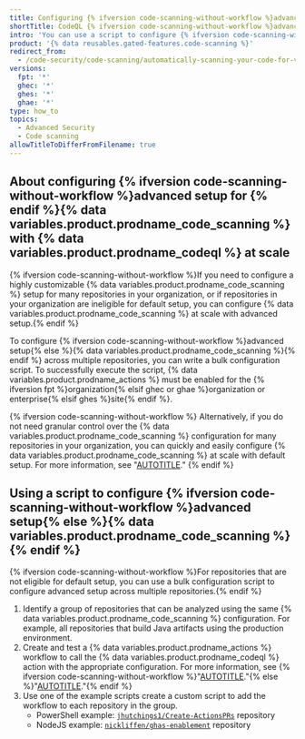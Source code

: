 ```yaml
---
title: Configuring {% ifversion code-scanning-without-workflow %}advanced setup for {% endif %}code scanning with CodeQL at scale
shortTitle: CodeQL {% ifversion code-scanning-without-workflow %}advanced setup{% else %}code scanning{% endif %} at scale
intro: 'You can use a script to configure {% ifversion code-scanning-without-workflow %}advanced setup for {% endif %}{% data variables.product.prodname_code_scanning %} for a specific group of repositories in your organization.'
product: '{% data reusables.gated-features.code-scanning %}'
redirect_from:
  - /code-security/code-scanning/automatically-scanning-your-code-for-vulnerabilities-and-errors/configuring-advanced-setup-for-code-scanning-with-codeql-at-scale
versions:
  fpt: '*'
  ghec: '*'
  ghes: '*'
  ghae: '*'
type: how_to
topics:
  - Advanced Security
  - Code scanning
allowTitleToDifferFromFilename: true
---
```


## About configuring {% ifversion code-scanning-without-workflow %}advanced setup for {% endif %}{% data variables.product.prodname_code_scanning %} with {% data variables.product.prodname_codeql %} at scale

{% ifversion code-scanning-without-workflow %}If you need to configure a highly customizable {% data variables.product.prodname_code_scanning %} setup for many repositories in your organization, or if repositories in your organization are ineligible for default setup, you can configure {% data variables.product.prodname_code_scanning %} at scale with advanced setup.{% endif %}

To configure {% ifversion code-scanning-without-workflow %}advanced setup{% else %}{% data variables.product.prodname_code_scanning %}{% endif %} across multiple repositories, you can write a bulk configuration script. To successfully execute the script, {% data variables.product.prodname_actions %} must be enabled for the {% ifversion fpt %}organization{% elsif ghec or ghae %}organization or enterprise{% elsif ghes %}site{% endif %}.

{% ifversion code-scanning-without-workflow %}
Alternatively, if you do not need granular control over the {% data variables.product.prodname_code_scanning %} configuration for many repositories in your organization, you can quickly and easily configure {% data variables.product.prodname_code_scanning %} at scale with default setup. For more information, see "[AUTOTITLE](/code-security/code-scanning/enabling-code-scanning/configuring-default-setup-for-code-scanning-at-scale)."
{% endif %}

## Using a script to configure {% ifversion code-scanning-without-workflow %}advanced setup{% else %}{% data variables.product.prodname_code_scanning %}{% endif %}

{% ifversion code-scanning-without-workflow %}For repositories that are not eligible for default setup, you can use a bulk configuration script to configure advanced setup across multiple repositories.{% endif %}

1. Identify a group of repositories that can be analyzed using the same {% data variables.product.prodname_code_scanning %} configuration. For example, all repositories that build Java artifacts using the production environment.
1. Create and test a {% data variables.product.prodname_actions %} workflow to call the {% data variables.product.prodname_codeql %} action with the appropriate configuration. For more information, see {% ifversion code-scanning-without-workflow %}"[AUTOTITLE](/code-security/code-scanning/automatically-scanning-your-code-for-vulnerabilities-and-errors/configuring-advanced-setup-for-code-scanning#configuring-advanced-setup-for-code-scanning-with-codeql)."{% else %}"[AUTOTITLE](/code-security/code-scanning/automatically-scanning-your-code-for-vulnerabilities-and-errors/configuring-advanced-setup-for-code-scanning#configuring-code-scanning-using-the-codeql-action)."{% endif %}
1. Use one of the example scripts create a custom script to add the workflow to each repository in the group.
   - PowerShell example: [`jhutchings1/Create-ActionsPRs`](https://github.com/jhutchings1/Create-ActionsPRs) repository
   - NodeJS example: [`nickliffen/ghas-enablement`](https://github.com/NickLiffen/ghas-enablement) repository
